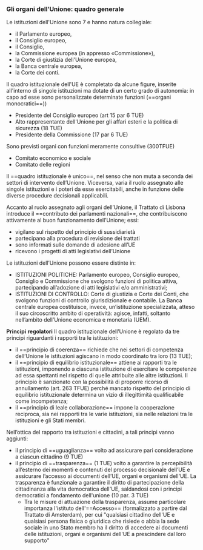 ### Gli organi dell’Unione: quadro generale
Le istituzioni dell'Unione sono 7 e hanno natura collegiale:
- il Parlamento europeo,
- il Consiglio europeo,
- il Consiglio,
- la Commissione europea (in appresso «Commissione»),
- la Corte di giustizia dell'Unione europea,
- la Banca centrale europea,
- la Corte dei conti.

Il quadro istituzionale dell'UE è completato da alcune figure, inserite all'interno di singole istituzioni ma dotate di un certo grado di autonomia: in capo ad esse sono personalizzate determinate funzioni (==organi monocratici==))
- Presidente del Consiglio europeo (art 15 par 6 TUE)
- Alto rappresentante dell'Unione per gli affari esteri e la politica di sicurezza (18 TUE)
- Presidente della Commissione (17 par 6 TUE)

Sono previsti organi con funzioni meramente consultive (300TFUE)
- Comitato economico e sociale
- Comitato delle regioni

Il ==quadro istituzionale è unico==, nel senso che non muta a seconda dei settori di intervento dell’Unione. Viceversa, varia il ruolo assegnato alle singole istituzioni e i poteri da esse esercitabili, anche in funzione delle diverse procedure decisionali applicabili.

Accanto al ruolo assegnato agli organi dell’Unione, il Trattato di Lisbona introduce il ==contributo dei parlamenti nazionali==, che contribuiscono attivamente al buon funzionamento dell’Unione; essi:
- vigilano sul rispetto del principio di sussidiarietà
- partecipano alla procedura di revisione dei trattati
- sono informati sulle domande di adesione all’UE
- ricevono i progetti di atti legislativi dell’Unione
 
Le istituzioni dell’Unione possono essere distinte in:
- ISTITUZIONI POLITICHE: Parlamento europeo, Consiglio europeo, Consiglio e Commissione che svolgono funzioni di politica attiva, partecipando all’adozione di atti legislativi e/o amministrativi;
- ISTITUZIONI DI CONTROLLO: Corte di giustizia e Corte dei Conti, che svolgono funzioni di controllo giurisdizionale e contabile.
La Banca centrale europea costituisce, invece, un’istituzione specializzata, atteso il suo circoscritto ambito di operatività: agisce, infatti, soltanto nell’ambito dell’Unione economica e monetaria (UEM). 


**Principi** **regolatori**
Il quadro istituzionale dell’Unione è regolato da tre principi riguardanti i rapporti tra le istituzioni:
- il ==principio di coerenza== richiede che nei settori di competenza dell’Unione le istituzioni agiscano in modo coordinato tra loro (13 TUE);
- il ==principio di equilibrio istituzionale== attiene ai rapporti tra le istituzioni, imponendo a ciascuna istituzione di esercitare le competenze ad essa spettanti nel rispetto di quelle attribuite alle altre istituzioni. Il principio è sanzionato con la possibilità di proporre ricorso di annullamento (art. 263 TFUE) perché mancato rispetto del principio di equilibrio istituzionale determina un vizio di illegittimità qualificabile come incompetenza; 
- il ==principio di leale collaborazione== impone la cooperazione reciproca, sia nei rapporti tra le varie istituzioni, sia nelle relazioni tra le istituzioni e gli Stati membri. 


 Nell’ottica del rapporto tra istituzioni e cittadini, a tali principi vanno aggiunti:
- il principio di ==uguaglianza== volto ad assicurare pari considerazione a ciascun cittadino (9 TUE)
- il principio di ==trasparenza== (1 TUE) volto a garantire la percepibilità all’esterno dei momenti e contenuti del processo decisionale dell’UE e assicurare l’accesso ai documenti dell’UE, organi e organismi dell'UE. La trasparenza è funzionale a garantire il diritto di partecipazione della cittadinanza alla vita democratica dell'UE, saldandosi con i principi democratici a fondamento dell'unione (10 par. 3 TUE)
	- Tra le misure di attuazione della trasparenza, assume particolare importanza l'istituto dell'==Accesso== (formalizzato a partire dal Trattato di Amsterdam), per cui "qualsiasi cittadino dell'UE e qualsiasi persona fisica o giuridica che risiede o abbia la sede sociale in uno Stato membro ha il diritto di accedere ai documenti delle istituzioni, organi e organismi dell'UE a prescindere dal loro supporto"